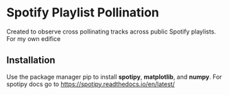 # Spotify Playlist Pollination

Created to observe cross pollinating tracks across public Spotify playlists. For my own edifice

## Installation
Use the package manager pip to install **spotipy**, **matplotlib**, and **numpy**. For spotipy docs go to https://spotipy.readthedocs.io/en/latest/
